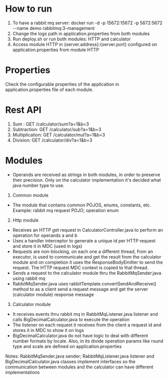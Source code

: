 # How to run 

1. To have a rabbit mq server: docker run -d -p 15672:15672 -p 5672:5672 --name demo rabbitmq:3-management
2. Change the logs path in application.properties from both modules
3. Run deploy.sh or run both modules: HTTP and calculator
4. Access module HTTP in {server.address}:{server.port} configured on application.properties from module HTTP

# Properties

Check the configurable properties of the application in application.properties file of each module. 

# Rest API

1. Sum : GET /calculator/sum?a=1&b=3
2. Subtraction: GET /calculator/sub?a=1&b=3
3. Multiplication: GET /calculator/mul?a=1&b=3
4. Division: GET /calculator/div?a=1&b=3

# Modules

- Operands are received as strings in both modules, in order to preserve their precision. Only on the calculator implementation it's decided what java number type to use.

1. Common module

- The module that contains common POJOS, enums, constants, etc. Example: rabbit mq request POJO; operation enum

2. Http module

- Receives an HTTP get request in CalculatorController.java to perform an operation for operands a and b
- Uses a handler interceptor to generate a unique id per HTTP request and store it in MDC (used in logs)
- Requests are non-blocking, on each one a different thread, from an executor, is used to communicate and get the result from the calculator module and on completion it uses the ResponseBodyEmitter to send the request. The HTTP request MDC context is copied to that thread.
- Sends a request to the calculator module thru the RabbitMqSender.java using rabbit mq
- RabbitMqSender.java uses rabbitTemplate.convertSendAndReceive() method to as a client send a request message and get the server  (calculator module) response message 


3. Calculator module

- It receives events thru rabbit mq in RabbitMqListener.java listener and calls BigDecimalCalculator.java to execute the operation
- The listener on each request it receives from the client a request id and stores it in MDC to show it on logs
- BigDecimalCalculator.java do not have logic to deal with different number formats by locale. Also, in its divide operation params like round type and scale are defined on application.properties 

Notes: RabbitMqSender.java sender; RabbitMqListener.java listener and BigDecimalCalculator.java classes implement interfaces so the communication between modules and the calculator can have different implementations
